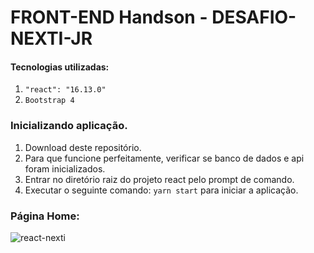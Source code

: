 # FRONT-END Handson - DESAFIO-NEXTI-JR


#### Tecnologias utilizadas:

  1. `"react": "16.13.0"`
  2. `Bootstrap 4`

### Inicializando aplicação.

  1. Download deste repositório.
  2. Para que funcione perfeitamente, verificar se banco de dados e api foram inicializados.
  3. Entrar no diretório raiz do projeto react pelo prompt de comando.
  3. Executar o seguinte comando: `yarn start` para iniciar a aplicação.
  
### Página Home:

![react-nexti](https://user-images.githubusercontent.com/42396610/80669408-b7a66500-8a7a-11ea-9180-486cd02da147.jpeg)



